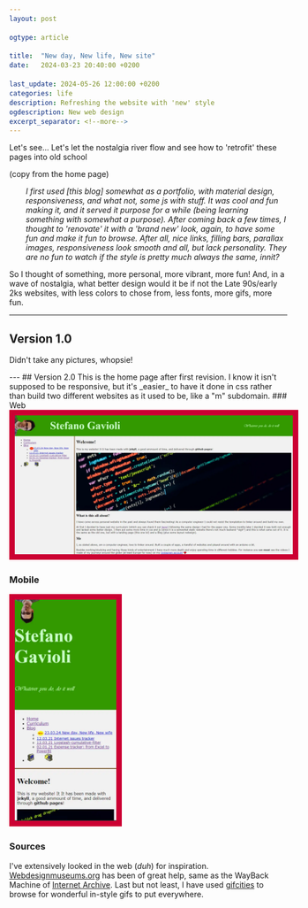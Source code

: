 ```yaml
---
layout: post

ogtype: article

title:  "New day, New life, New site"
date:   2024-03-23 20:40:00 +0200

last_update: 2024-05-26 12:00:00 +0200
categories: life
description: Refreshing the website with 'new' style
ogdescription: New web design
excerpt_separator: <!--more-->
---
```

Let's see... Let's let the nostalgia river flow and see how to 'retrofit' these pages into old school
 <!--more-->


 (copy from the home page)<br>
 <p style="margin-left:30px">
 <i>
 I first used [this blog] somewhat as a portfolio, with material design, responsiveness, and what not, some js with stuff. It was cool and fun making it, and it served it purpose for a while (being learning something with somewhat a purpose). After coming back a few times, I thought to 'renovate' it with a 'brand new' look, again, to have some fun and make it fun to browse. After all, nice links, filling bars, parallax images, responsiveness look smooth and all, but lack personality. They are no fun to watch if the style is pretty much always the same, innit?
 </i>
</p>
So I thought of something, more personal, more vibrant, more fun! And, in a wave of nostalgia, what better design would it be if not the Late 90s/early 2ks websites, with less colors to chose from, less fonts, more gifs, more fun.

---
## Version 1.0
Didn't take any pictures, whopsie! 
<div class = "gif sorry"></div>
---
## Version 2.0
This is the home page after first revision. I know it isn't supposed to be responsive, but it's _easier_ to have it done in css rather than build two different websites as it used to be, like a "m" subdomain.
### Web
<img src="/assets/img/web2.0.webp" style="max-height:500px;border: 10px solid #CC0033"/>

### Mobile
<img src="/assets/img/mobile2.0.webp" style="max-height:400px; border: 10px solid #CC0033"/>

### Sources

I've extensively looked in the web (_duh_) for inspiration. [Webdesignmuseums.org](https://www.webdesignmuseum.org/) has been of great help, same as the WayBack Machine of [Internet Archive](https://archive.org/). Last but not least, I have used [gifcities](https://gifcities.org/) to browse for wonderful in-style gifs to put everywhere. 
<div class = "gif eyes"></div>
<br>
<div class = "gif explorer"></div>


